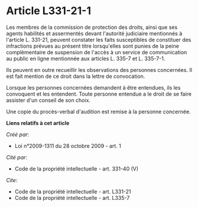 # Article L331-21-1

Les membres de la commission de protection des droits, ainsi que ses agents habilités et assermentés devant l'autorité
judiciaire mentionnés à l'article L. 331-21, peuvent constater les faits susceptibles de constituer des infractions prévues
au présent titre lorsqu'elles sont punies de la peine complémentaire de suspension de l'accès à un service de communication
au public en ligne mentionnée aux articles L. 335-7 et L. 335-7-1. 

Ils peuvent en outre recueillir les observations des personnes concernées. Il est fait mention de ce droit dans la lettre de
convocation. 

Lorsque les personnes concernées demandent à être entendues, ils les convoquent et les entendent. Toute personne entendue a
le droit de se faire assister d'un conseil de son choix. 

Une copie du procès-verbal d'audition est remise à la personne concernée.

**Liens relatifs à cet article**

_Créé par_:

  - Loi n°2009-1311 du 28 octobre 2009 - art. 1

_Cité par_:

  - Code de la propriété intellectuelle - art. 331-40 (V)

_Cite_:

  - Code de la propriété intellectuelle - art. L331-21
  - Code de la propriété intellectuelle - art. L335-7

